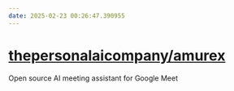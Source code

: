 ```yaml
---
date: 2025-02-23 00:26:47.390955
---
```


# [thepersonalaicompany/amurex](https://github.com/thepersonalaicompany/amurex)

Open source AI meeting assistant for Google Meet